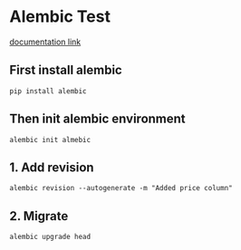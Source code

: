 # Alembic Test

[documentation link](https://alembic.sqlalchemy.org/en/latest/tutorial.html)

## First install alembic
`pip install alembic`

## Then init alembic environment
`alembic init almebic`

## 1. Add revision
`alembic revision --autogenerate -m "Added price column"`

## 2. Migrate
`alembic upgrade head`

